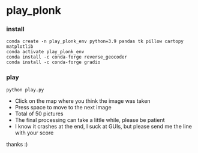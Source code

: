 # play_plonk

### install
```
conda create -n play_plonk_env python=3.9 pandas tk pillow cartopy matplotlib 
conda activate play_plonk_env
conda install -c conda-forge reverse_geocoder
conda install -c conda-forge gradio
```

### play
```
python play.py
```

- Click on the map where you think the image was taken
- Press space to move to the next image
- Total of 50 pictures
- The final processing can take a little while, please be patient
- I know it crashes at the end, I suck at GUIs, but please send me the line with your score

thanks :)

